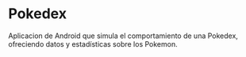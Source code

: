 # Pokedex
Aplicacion de Android que simula el comportamiento de una Pokedex, ofreciendo datos y estadísticas sobre los Pokemon.
